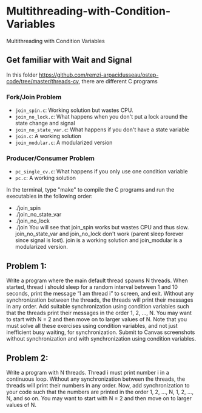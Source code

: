 # Multithreading-with-Condition-Variables
Multithreading with Condition Variables
## Get familiar with Wait and Signal
In this folder https://github.com/remzi-arpacidusseau/ostep-code/tree/master/threads-cv, there are different C programs 
### Fork/Join Problem
- `join_spin.c`: Working solution but wastes CPU.
- `join_no_lock.c`: What happens when you don't put a lock around the state change and signal
- `join_no_state_var.c`: What happens if you don't have a state variable
- `join.c`: A working solution
- `join_modular.c`: A modularized version
### Producer/Consumer Problem
- `pc_single_cv.c`: What happens if you only use one condition variable
- `pc.c`: A working solution

In the terminal, type "make" to compile the C programs and run the executables in the following order:
- ./join_spin
- ./join_no_state_var
- ./join_no_lock
- ./join
You will see that join_spin works but wastes CPU and thus slow. join_no_state_var and join_no_lock don't work (parent sleep forever since signal is lost).
join is a working solution and join_modular is a modularized version.

## Problem 1: 
Write a program where the main default thread spawns N threads. When started, thread i should
sleep for a random interval between 1 and 10 seconds, print the message “I am thread i” to screen,
and exit. Without any synchronization between the threads, the threads will print their messages
in any order. Add suitable synchronization using condition variables such that the threads print
their messages in the order 1, 2, ..., N. You may want to start with N = 2 and then move on to
larger values of N. Note that you must solve all these exercises using condition variables, and not
just inefficient busy waiting, for synchronization.
Submit to Canvas screenshots without synchronization and with synchronization using condition variables.

## Problem 2:
Write a program with N threads. Thread i must print number i in a continuous loop. Without any
synchronization between the threads, the threads will print their numbers in any order. Now, add
synchronization to your code such that the numbers are printed in the order 1, 2, ..., N, 1, 2, ...,
N, and so on. You may want to start with N = 2 and then move on to larger values of N.
